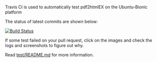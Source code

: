 Travis CI is used to automatically test pdf2htmlEX on the Ubuntu-Bionic platform

The status of latest commits are shown below:

[![Build Status](https://travis-ci.org/pdf2htmlEX/pdf2htmlEX.svg?branch=incoming)](https://travis-ci.org/pdf2htmlEX/pdf2htmlEX)

If some test failed on your pull request, click on the images and check the logs and screenshots to figure out why.

Read [test/README.md](https://github.com/pdf2htmlEX/pdf2htmlEX/blob/master/pdf2htmlEX/test/README.md) for more information.
